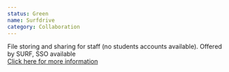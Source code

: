 ```yaml
---
status: Green
name: Surfdrive
category: Collaboration
---
```

File storing and sharing for staff (no students accounts available). Offered by SURF, SSO available  
[Click here for more information][surfdrive]

[surfdrive]:https://www.surf.nl/en/store-and-share-your-files-securely-in-the-cloud-with-surfdrive
